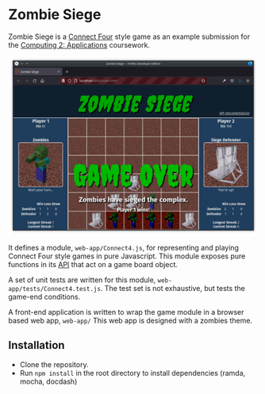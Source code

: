 # Zombie Siege
Zombie Siege is a
[Connect Four](https://en.wikipedia.org/wiki/Connect_Four)
style game as an example submission for the
[Computing 2: Applications](https://github.com/fourier-space/Computing-2-Applications)
coursework.

![Screenshot of Zombie Seige gameplay](screenshot.png)

It defines a module,
`web-app/Connect4.js`,
for representing and playing
Connect Four style games in pure Javascript.
This module exposes pure functions in its
[API](https://fourier-space.github.io/zombie-siege/Connect4.html)
that act on a game board object.

A set of unit tests are written for this module,
`web-app/tests/Connect4.test.js`.
The test set is not exhaustive, but tests the game-end conditions.

A front-end application is written to wrap the game module in a browser based
web app,
`web-app/`
This web app is designed with a zombies theme.

## Installation
* Clone the repository.
* Run `npm install` in the root directory to install dependencies (ramda, mocha, docdash)
